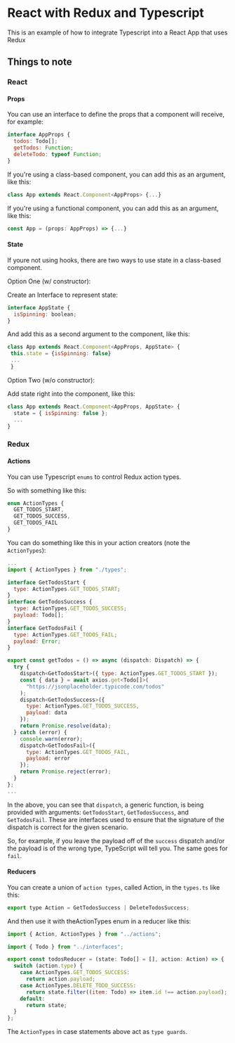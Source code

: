 # React with Redux and Typescript

This is an example of how to integrate Typescript into a React App that uses Redux

## Things to note

### React

#### Props

You can use an interface to define the props that a component will receive, for example:

```js
interface AppProps {
  todos: Todo[];
  getTodos: Function;
  deleteTodo: typeof Function;
}
```

If you're using a class-based component, you can add this as an argument, like this:

```js
class App extends React.Component<AppProps> {...}
```

If you're using a functional component, you can add this as an argument, like this:

```js
const App = (props: AppProps) => {...}
```

#### State

If youre not using hooks, there are two ways to use state in a class-based component.

Option One (w/ constructor):

Create an Interface to represent state:

```js
interface AppState {
  isSpinning: boolean;
}
```

And add this as a second argument to the component, like this:

```js
class App extends React.Component<AppProps, AppState> {
 this.state = {isSpinning: false}
 ...
 }
```

Option Two (w/o constructor):

Add state right into the component, like this:

```js
class App extends React.Component<AppProps, AppState> {
  state = { isSpinning: false };
  ...
}
```

### Redux

#### Actions

You can use Typescript `enums` to control Redux action types.

So with something like this:

```js
enum ActionTypes {
  GET_TODOS_START,
  GET_TODOS_SUCCESS,
  GET_TODOS_FAIL
}
```

You can do something like this in your action creators (note the `ActionTypes`):

```js
...
import { ActionTypes } from "./types";

interface GetTodosStart {
  type: ActionTypes.GET_TODOS_START;
}
interface GetTodosSuccess {
  type: ActionTypes.GET_TODOS_SUCCESS;
  payload: Todo[];
}
interface GetTodosFail {
  type: ActionTypes.GET_TODOS_FAIL;
  payload: Error;
}

export const getTodos = () => async (dispatch: Dispatch) => {
  try {
    dispatch<GetTodosStart>({ type: ActionTypes.GET_TODOS_START });
    const { data } = await axios.get<Todo[]>(
      "https://jsonplaceholder.typicode.com/todos"
    );
    dispatch<GetTodosSuccess>({
      type: ActionTypes.GET_TODOS_SUCCESS,
      payload: data
    });
    return Promise.resolve(data);
  } catch (error) {
    console.warn(error);
    dispatch<GetTodosFail>({
      type: ActionTypes.GET_TODOS_FAIL,
      payload: error
    });
    return Promise.reject(error);
  }
};
...
```

In the above, you can see that `dispatch`, a generic function, is being provided with arguments: `GetTodosStart`, `GetTodosSuccess`, and `GetTodosFail`. These are interfaces used to ensure that the signature of the dispatch is correct for the given scenario.

So, for example, if you leave the payload off of the `success` dispatch and/or the payload is of the wrong type, TypeScript will tell you. The same goes for `fail`.

#### Reducers

You can create a union of `action types`, called Action, in the `types.ts` like this:

```js
export type Action = GetTodosSuccess | DeleteTodosSuccess;
```

And then use it with theActionTypes enum in a reducer like this:

```js
import { Action, ActionTypes } from "../actions";

import { Todo } from "../interfaces";

export const todosReducer = (state: Todo[] = [], action: Action) => {
  switch (action.type) {
    case ActionTypes.GET_TODOS_SUCCESS:
      return action.payload;
    case ActionTypes.DELETE_TODO_SUCCESS:
      return state.filter((item: Todo) => item.id !== action.payload);
    default:
      return state;
  }
};
```

The `ActionTypes` in case statements above act as `type guards`.
